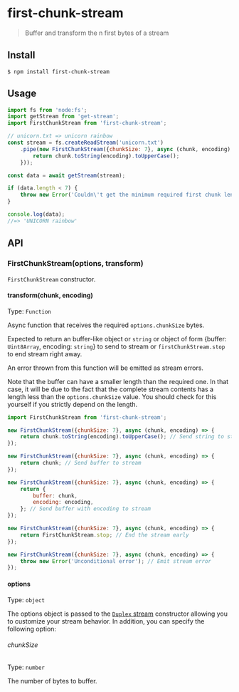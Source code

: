 # first-chunk-stream

> Buffer and transform the n first bytes of a stream

## Install

```
$ npm install first-chunk-stream
```

## Usage

```js
import fs from 'node:fs';
import getStream from 'get-stream';
import FirstChunkStream from 'first-chunk-stream';

// unicorn.txt => unicorn rainbow
const stream = fs.createReadStream('unicorn.txt')
	.pipe(new FirstChunkStream({chunkSize: 7}, async (chunk, encoding) => {
		return chunk.toString(encoding).toUpperCase();
	}));

const data = await getStream(stream);

if (data.length < 7) {
	throw new Error('Couldn\'t get the minimum required first chunk length');
}

console.log(data);
//=> 'UNICORN rainbow'
```

## API

### FirstChunkStream(options, transform)

`FirstChunkStream` constructor.

#### transform(chunk, encoding)

Type: `Function`

Async function that receives the required `options.chunkSize` bytes.

Expected to return an buffer-like object or `string` or object of form {buffer: `Uint8Array`, encoding: `string`} to send to stream or `firstChunkStream.stop` to end stream right away.

An error thrown from this function will be emitted as stream errors.

Note that the buffer can have a smaller length than the required one. In that case, it will be due to the fact that the complete stream contents has a length less than the `options.chunkSize` value. You should check for this yourself if you strictly depend on the length.

```js
import FirstChunkStream from 'first-chunk-stream';

new FirstChunkStream({chunkSize: 7}, async (chunk, encoding) => {
	return chunk.toString(encoding).toUpperCase(); // Send string to stream
});

new FirstChunkStream({chunkSize: 7}, async (chunk, encoding) => {
	return chunk; // Send buffer to stream
});

new FirstChunkStream({chunkSize: 7}, async (chunk, encoding) => {
	return {
		buffer: chunk,
		encoding: encoding,
	}; // Send buffer with encoding to stream
});

new FirstChunkStream({chunkSize: 7}, async (chunk, encoding) => {
	return FirstChunkStream.stop; // End the stream early
});

new FirstChunkStream({chunkSize: 7}, async (chunk, encoding) => {
	throw new Error('Unconditional error'); // Emit stream error
});
```

#### options

Type: `object`

The options object is passed to the [`Duplex` stream](https://nodejs.org/api/stream.html#stream_class_stream_duplex) constructor allowing you to customize your stream behavior. In addition, you can specify the following option:

###### chunkSize

Type: `number`

The number of bytes to buffer.
